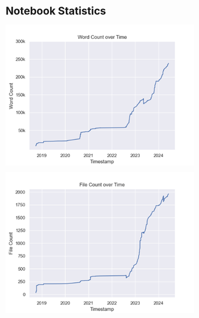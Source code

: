 # Notebook Statistics

![Graph showing the number of words in this repository over time.](./images/rendered/wordcount.png)

![Graph showing the number of files in this repository over time.](./images/rendered/filecount.png)

